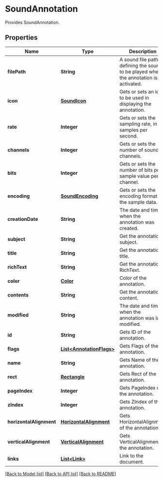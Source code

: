 ﻿
# SoundAnnotation
Provides SoundAnnotation.

## Properties
Name | Type | Description | Notes
------------ | ------------- | ------------- | -------------
**filePath** | **String** | A sound file path defining the sound to be played when the annotation is activated. | [optional]
**icon** | [**SoundIcon**](SoundIcon.md) | Gets or sets an icon to be used in displaying the annotation. | [optional]
**rate** | **Integer** | Gets or sets the sampling rate, in samples per second. | [optional]
**channels** | **Integer** | Gets or sets the number of sound channels. | [optional]
**bits** | **Integer** | Gets or sets the number of bits per sample value per channel. | [optional]
**encoding** | [**SoundEncoding**](SoundEncoding.md) | Gets or sets the encoding format for the sample data. | [optional]
**creationDate** | **String** | The date and time when the annotation was created. | [optional]
**subject** | **String** | Get the annotation subject. | [optional]
**title** | **String** | Get the annotation title. | [optional]
**richText** | **String** | Get the annotation RichText. | [optional]
**color** | [**Color**](Color.md) | Color of the annotation. | [optional]
**contents** | **String** | Get the annotation content. | [optional]
**modified** | **String** | The date and time when the annotation was last modified. | [optional]
**id** | **String** | Gets ID of the annotation. | [optional]
**flags** | [**List&lt;AnnotationFlags&gt;**](AnnotationFlags.md) | Gets Flags of the annotation. | [optional]
**name** | **String** | Gets Name of the annotation. | [optional]
**rect** | [**Rectangle**](Rectangle.md) | Gets Rect of the annotation. | [optional]
**pageIndex** | **Integer** | Gets PageIndex of the annotation. | [optional]
**zIndex** | **Integer** | Gets ZIndex of the annotation. | [optional]
**horizontalAlignment** | [**HorizontalAlignment**](HorizontalAlignment.md) | Gets HorizontalAlignment of the annotation. | [optional]
**verticalAlignment** | [**VerticalAlignment**](VerticalAlignment.md) | Gets VerticalAlignment of the annotation. | [optional]
**links** | [**List&lt;Link&gt;**](Link.md) | Link to the document. | [optional]


[[Back to Model list]](../../README.md#documentation-for-models) [[Back to API list]](../../README.md#documentation-for-api-endpoints) [[Back to README]](../../README.md)


